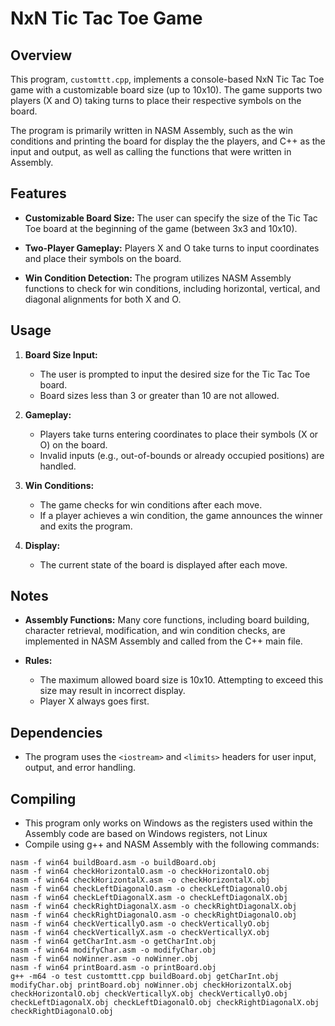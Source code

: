 # NxN Tic Tac Toe Game

## Overview

This program, `customttt.cpp`, implements a console-based NxN Tic Tac Toe game with a customizable board size (up to 10x10). The game supports two players (X and O) taking turns to place their respective symbols on the board. 

The program is primarily written in NASM Assembly, such as the win conditions and printing the board for display the the players, and C++ as the input and output, as well as calling the functions that were written in Assembly.

## Features

- **Customizable Board Size:** The user can specify the size of the Tic Tac Toe board at the beginning of the game (between 3x3 and 10x10).

- **Two-Player Gameplay:** Players X and O take turns to input coordinates and place their symbols on the board.

- **Win Condition Detection:** The program utilizes NASM Assembly functions to check for win conditions, including horizontal, vertical, and diagonal alignments for both X and O.

## Usage

1. **Board Size Input:**
   - The user is prompted to input the desired size for the Tic Tac Toe board.
   - Board sizes less than 3 or greater than 10 are not allowed.

2. **Gameplay:**
   - Players take turns entering coordinates to place their symbols (X or O) on the board.
   - Invalid inputs (e.g., out-of-bounds or already occupied positions) are handled.

3. **Win Conditions:**
   - The game checks for win conditions after each move.
   - If a player achieves a win condition, the game announces the winner and exits the program.

4. **Display:**
   - The current state of the board is displayed after each move.

## Notes

- **Assembly Functions:** Many core functions, including board building, character retrieval, modification, and win condition checks, are implemented in NASM Assembly and called from the C++ main file.

- **Rules:**
   - The maximum allowed board size is 10x10. Attempting to exceed this size may result in incorrect display.
   - Player X always goes first.

## Dependencies

- The program uses the `<iostream>` and `<limits>` headers for user input, output, and error handling.

## Compiling

- This program only works on Windows as the registers used within the Assembly code are based on Windows registers, not Linux
- Compile using g++ and NASM Assembly with the following commands:
```
nasm -f win64 buildBoard.asm -o buildBoard.obj 
nasm -f win64 checkHorizontalO.asm -o checkHorizontalO.obj 
nasm -f win64 checkHorizontalX.asm -o checkHorizontalX.obj 
nasm -f win64 checkLeftDiagonalO.asm -o checkLeftDiagonalO.obj 
nasm -f win64 checkLeftDiagonalX.asm -o checkLeftDiagonalX.obj 
nasm -f win64 checkRightDiagonalX.asm -o checkRightDiagonalX.obj 
nasm -f win64 checkRightDiagonalO.asm -o checkRightDiagonalO.obj 
nasm -f win64 checkVerticallyO.asm -o checkVerticallyO.obj 
nasm -f win64 checkVerticallyX.asm -o checkVerticallyX.obj 
nasm -f win64 getCharInt.asm -o getCharInt.obj 
nasm -f win64 modifyChar.asm -o modifyChar.obj 
nasm -f win64 noWinner.asm -o noWinner.obj 
nasm -f win64 printBoard.asm -o printBoard.obj 
g++ -m64 -o test customttt.cpp buildBoard.obj getCharInt.obj modifyChar.obj printBoard.obj noWinner.obj checkHorizontalX.obj checkHorizontalO.obj checkVerticallyX.obj checkVerticallyO.obj checkLeftDiagonalX.obj checkLeftDiagonalO.obj checkRightDiagonalX.obj checkRightDiagonalO.obj
```
